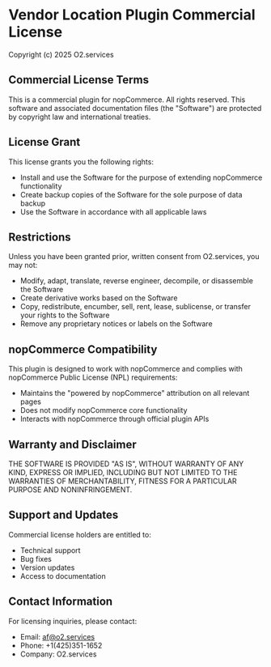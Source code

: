 # Vendor Location Plugin Commercial License

Copyright (c) 2025 O2.services

## Commercial License Terms

This is a commercial plugin for nopCommerce. All rights reserved. This software and associated documentation files (the "Software") are protected by copyright law and international treaties.

## License Grant

This license grants you the following rights:
- Install and use the Software for the purpose of extending nopCommerce functionality
- Create backup copies of the Software for the sole purpose of data backup
- Use the Software in accordance with all applicable laws

## Restrictions

Unless you have been granted prior, written consent from O2.services, you may not:
- Modify, adapt, translate, reverse engineer, decompile, or disassemble the Software
- Create derivative works based on the Software
- Copy, redistribute, encumber, sell, rent, lease, sublicense, or transfer your rights to the Software
- Remove any proprietary notices or labels on the Software

## nopCommerce Compatibility

This plugin is designed to work with nopCommerce and complies with nopCommerce Public License (NPL) requirements:
- Maintains the "powered by nopCommerce" attribution on all relevant pages
- Does not modify nopCommerce core functionality
- Interacts with nopCommerce through official plugin APIs

## Warranty and Disclaimer

THE SOFTWARE IS PROVIDED "AS IS", WITHOUT WARRANTY OF ANY KIND, EXPRESS OR IMPLIED, INCLUDING BUT NOT LIMITED TO THE WARRANTIES OF MERCHANTABILITY, FITNESS FOR A PARTICULAR PURPOSE AND NONINFRINGEMENT.

## Support and Updates

Commercial license holders are entitled to:
- Technical support
- Bug fixes
- Version updates
- Access to documentation

## Contact Information

For licensing inquiries, please contact:
- Email: af@o2.services
- Phone: +1(425)351-1652
- Company: O2.services
